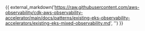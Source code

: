 {{ external_markdown('https://raw.githubusercontent.com/aws-observability/cdk-aws-observability-accelerator/main/docs/patterns/existing-eks-observability-accelerators/existing-eks-mixed-observability.md', '') }}